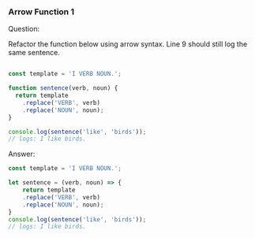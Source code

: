 
### Arrow Function 1

Question:

Refactor the function below using arrow syntax. Line 9 should still log the same sentence.

```javascript

const template = 'I VERB NOUN.';

function sentence(verb, noun) {
  return template
    .replace('VERB', verb)
    .replace('NOUN', noun);
}

console.log(sentence('like', 'birds'));
// logs: I like birds.

```

Answer:

```javascript
const template = 'I VERB NOUN.';

let sentence = (verb, noun) => {
    return template
    .replace('VERB', verb)
    .replace('NOUN', noun);
}
console.log(sentence('like', 'birds'));
// logs: I like birds.
```